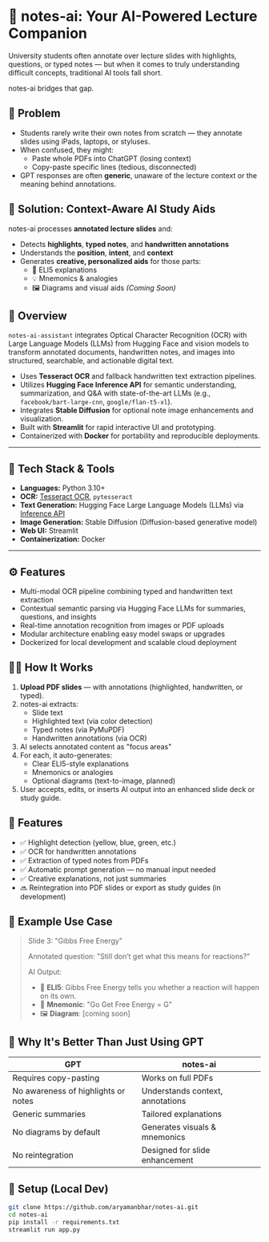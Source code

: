 # 🧠 notes-ai: Your AI-Powered Lecture Companion

University students often annotate over lecture slides with highlights, questions, or typed notes — but when it comes to truly understanding difficult concepts, traditional AI tools fall short.

notes-ai bridges that gap.

## 🎯 Problem

- Students rarely write their own notes from scratch — they annotate slides using iPads, laptops, or styluses.
- When confused, they might:
  - Paste whole PDFs into ChatGPT (losing context)
  - Copy-paste specific lines (tedious, disconnected)
- GPT responses are often **generic**, unaware of the lecture context or the meaning behind annotations.

## 🧪 Solution: Context-Aware AI Study Aids

notes-ai processes **annotated lecture slides** and:
- Detects **highlights**, **typed notes**, and **handwritten annotations**
- Understands the **position**, **intent**, and **context**
- Generates **creative, personalized aids** for those parts:
  - 📘 ELI5 explanations
  - 💡 Mnemonics & analogies
  - 🖼️ Diagrams and visual aids *(Coming Soon)*

## 🚀 Overview

`notes-ai-assistant` integrates Optical Character Recognition (OCR) with Large Language Models (LLMs) from Hugging Face and vision models to transform annotated documents, handwritten notes, and images into structured, searchable, and actionable digital text.

- Uses **Tesseract OCR** and fallback handwritten text extraction pipelines.
- Utilizes **Hugging Face Inference API** for semantic understanding, summarization, and Q&A with state-of-the-art LLMs (e.g., `facebook/bart-large-cnn`, `google/flan-t5-xl`).
- Integrates **Stable Diffusion** for optional note image enhancements and visualization.
- Built with **Streamlit** for rapid interactive UI and prototyping.
- Containerized with **Docker** for portability and reproducible deployments.

---

## 🧰 Tech Stack & Tools

- **Languages:** Python 3.10+
- **OCR:** [Tesseract OCR](https://github.com/tesseract-ocr/tesseract), `pytesseract`
- **Text Generation:** Hugging Face Large Language Models (LLMs) via [Inference API](https://huggingface.co/inference-api)
- **Image Generation:** Stable Diffusion (Diffusion-based generative model)
- **Web UI:** Streamlit
- **Containerization:** Docker

---

## ⚙️ Features

- Multi-modal OCR pipeline combining typed and handwritten text extraction
- Contextual semantic parsing via Hugging Face LLMs for summaries, questions, and insights
- Real-time annotation recognition from images or PDF uploads
- Modular architecture enabling easy model swaps or upgrades
- Dockerized for local development and scalable cloud deployment



## 👩‍💻 How It Works

1. **Upload PDF slides** — with annotations (highlighted, handwritten, or typed).
2. notes-ai extracts:
   - Slide text
   - Highlighted text (via color detection)
   - Typed notes (via PyMuPDF)
   - Handwritten annotations (via OCR)
3. AI selects annotated content as "focus areas"
4. For each, it auto-generates:
   - Clear ELI5-style explanations
   - Mnemonics or analogies
   - Optional diagrams (text-to-image, planned)
5. User accepts, edits, or inserts AI output into an enhanced slide deck or study guide.

## 🚀 Features

- ✅ Highlight detection (yellow, blue, green, etc.)
- ✅ OCR for handwritten annotations
- ✅ Extraction of typed notes from PDFs
- ✅ Automatic prompt generation — no manual input needed
- ✅ Creative explanations, not just summaries
- 🔜 Reintegration into PDF slides or export as study guides (in development)

## 📸 Example Use Case

> Slide 3: "Gibbs Free Energy"
>
> Annotated question: "Still don’t get what this means for reactions?"
>
> AI Output:
> - 🧠 **ELI5**: Gibbs Free Energy tells you whether a reaction will happen on its own.
> - 🎯 **Mnemonic**: "Go Get Free Energy = G"
> - 🖼️ **Diagram**: [coming soon]

## 🧠 Why It's Better Than Just Using GPT

| GPT | notes-ai |
|-----|----------|
| Requires copy-pasting | Works on full PDFs |
| No awareness of highlights or notes | Understands context, annotations |
| Generic summaries | Tailored explanations |
| No diagrams by default | Generates visuals & mnemonics |
| No reintegration | Designed for slide enhancement |

## 🧰 Setup (Local Dev)

```bash
git clone https://github.com/aryamanbhar/notes-ai.git
cd notes-ai
pip install -r requirements.txt
streamlit run app.py